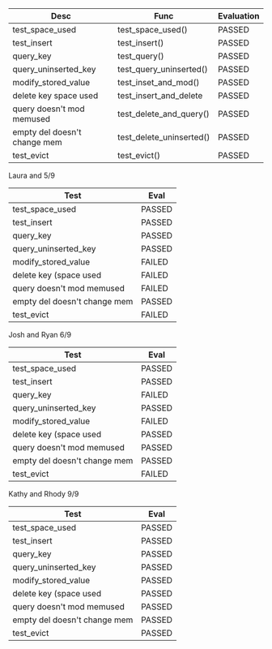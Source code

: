 
|Desc|Func|Evaluation|
|----|----|--------|
|test_space_used|test_space_used()|PASSED|
|test_insert|test_insert()|PASSED|
|query_key|test_query()|PASSED|
|query_uninserted_key|test_query_uninserted()|PASSED|
|modify_stored_value|test_inset_and_mod()|PASSED|
|delete key space used|test_insert_and_delete|PASSED|
|query doesn't mod memused|test_delete_and_query()|PASSED|
|empty del doesn't change mem|test_delete_uninserted()|PASSED|
|test_evict|test_evict()| PASSED|




Laura and   5/9

|Test|Eval|
|----|----|
|test_space_used|PASSED|
|test_insert|PASSED|
|query_key|PASSED|
|query_uninserted_key|PASSED|
|modify_stored_value|FAILED|
|delete key (space used|FAILED|
|query doesn't mod memused|FAILED|
|empty del doesn't change mem|PASSED|
|test_evict|FAILED|


Josh and Ryan 6/9

|Test|Eval|
|----|----|
|test_space_used|PASSED|
|test_insert|PASSED|
|query_key|FAILED|
|query_uninserted_key|PASSED|
|modify_stored_value|FAILED|
|delete key (space used|PASSED|
|query doesn't mod memused|PASSED|
|empty del doesn't change mem|PASSED|
|test_evict|FAILED|


Kathy and Rhody 9/9

|Test|Eval|
|----|----|
|test_space_used|PASSED|
|test_insert|PASSED|
|query_key|PASSED|
|query_uninserted_key|PASSED|
|modify_stored_value|PASSED|
|delete key (space used|PASSED|
|query doesn't mod memused|PASSED|
|empty del doesn't change mem|PASSED|
|test_evict|PASSED|

